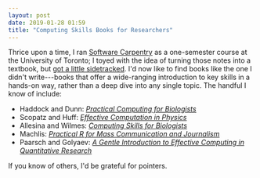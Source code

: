 ```yaml
---
layout: post
date: 2019-01-28 01:59
title: "Computing Skills Books for Researchers"
---
```


Thrice upon a time,
I ran [Software Carpentry](http:software-carpentry.org) as a one-semester course at the University of Toronto;
I toyed with the idea of turning those notes into a textbook,
but [got a little sidetracked](https://f1000research.com/articles/3-62/v2).
I'd now like to find books like the one I didn't write---books that offer
a wide-ranging introduction to key skills in a hands-on way,
rather than a deep dive into any single topic.
The handful I know of include:

-   Haddock and Dunn: *[Practical Computing for Biologists](https://www.amazon.com/Practical-Computing-Biologists-Steven-Haddock/dp/0878933913/)*
-   Scopatz and Huff: *[Effective Computation in Physics](https://www.amazon.com/Effective-Computation-Physics-Research-Python-dp-1491901535/dp/1491901535/)*
-   Allesina and Wilmes: *[Computing Skills for Biologists](https://www.amazon.com/Computing-Skills-Biologists-Stefano-Allesina/dp/0691182752/)*
-   Machlis: *[Practical R for Mass Communication and Journalism](https://www.amazon.com/Practical-Mass-Communication-Journalism-Chapman/dp/1138726915/)*
-   Paarsch and Golyaev: *[A Gentle Introduction to Effective Computing in Quantitative Research](https://www.amazon.ca/Introduction-Effective-Computing-Quantitative-Research/dp/0262034115/)*

If you know of others,
I'd be grateful for pointers.
